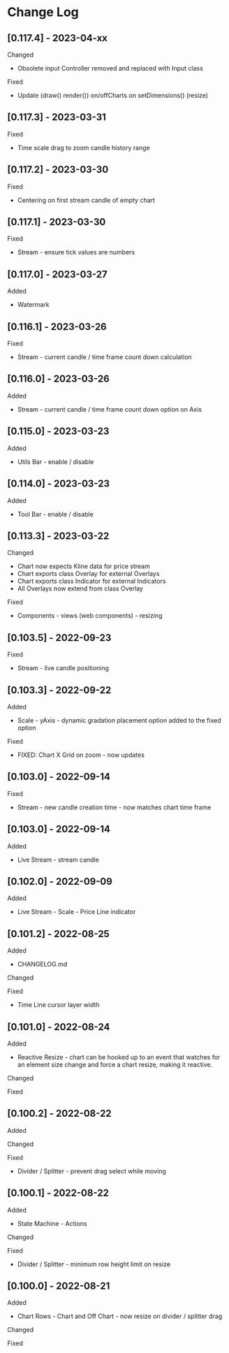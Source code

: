 # Change Log

## [0.117.4] - 2023-04-xx

Changed

* Obsolete input Controller removed and replaced with Input class

Fixed

* Update (draw() render()) on/offCharts on setDimensions() (resize)

## [0.117.3] - 2023-03-31

Fixed

* Time scale drag to zoom candle history range

## [0.117.2] - 2023-03-30

Fixed

* Centering on first stream candle of empty chart

## [0.117.1] - 2023-03-30

Fixed

* Stream - ensure tick values are numbers

## [0.117.0] - 2023-03-27

Added

* Watermark

## [0.116.1] - 2023-03-26

Fixed

* Stream - current candle / time frame count down calculation

## [0.116.0] - 2023-03-26

Added

* Stream - current candle / time frame count down option on  Axis

## [0.115.0] - 2023-03-23

Added

* Utils Bar - enable / disable

## [0.114.0] - 2023-03-23

Added

* Tool Bar - enable / disable

## [0.113.3] - 2023-03-22

Changed

* Chart now expects Kline data for price stream
* Chart exports class Overlay for external  Overlays
* Chart exports class Indicator for external Indicators
* All Overlays now extend from class Overlay

Fixed

* Components - views (web components) - resizing

## [0.103.5] - 2022-09-23

Fixed

* Stream - live candle positioning

## [0.103.3] - 2022-09-22

Added

* Scale - yAxis - dynamic gradation placement option added to the fixed option

Fixed

* FIXED: Chart X Grid on zoom - now updates

## [0.103.0] - 2022-09-14

Fixed

* Stream - new candle creation time - now matches chart time frame

## [0.103.0] - 2022-09-14

Added

* Live Stream - stream candle

## [0.102.0] - 2022-09-09

Added

* Live Stream - Scale - Price Line indicator

## [0.101.2] - 2022-08-25

Added

* CHANGELOG.md

Changed

Fixed

* Time Line cursor layer width

## [0.101.0] - 2022-08-24

Added

* Reactive Resize - chart can be hooked up to an event that watches for an element size change and force a chart resize, making it reactive.

Changed

Fixed

## [0.100.2] - 2022-08-22

Added

Changed

Fixed

* Divider / Splitter - prevent drag select while moving

## [0.100.1] - 2022-08-22

Added

* State Machine - Actions

Changed

Fixed

* Divider / Splitter - minimum row height limit on resize

## [0.100.0] - 2022-08-21

Added

* Chart Rows - Chart and Off Chart - now resize on divider / splitter drag

Changed

Fixed
